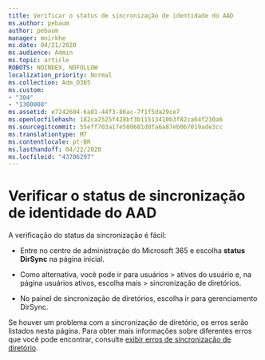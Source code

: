```yaml
---
title: Verificar o status de sincronização de identidade do AAD
ms.author: pebaum
author: pebaum
manager: mnirkhe
ms.date: 04/21/2020
ms.audience: Admin
ms.topic: article
ROBOTS: NOINDEX, NOFOLLOW
localization_priority: Normal
ms.collection: Adm_O365
ms.custom:
- "304"
- "1300008"
ms.assetid: e7242604-6a81-44f3-86ac-7f1f5da29ce7
ms.openlocfilehash: 182ca2525f428bf3b11513410b3f82ca64f230a6
ms.sourcegitcommit: 55eff703a17e500681d8fa6a87eb067019ade3cc
ms.translationtype: MT
ms.contentlocale: pt-BR
ms.lasthandoff: 04/22/2020
ms.locfileid: "43706297"
---
```

# <a name="check-aad-identity-sync-status"></a>Verificar o status de sincronização de identidade do AAD

A verificação do status da sincronização é fácil:
  
- Entre no centro de administração do Microsoft 365 e escolha **status DirSync** na página inicial.

- Como alternativa, você pode ir para usuários \> ativos do usuário e, na página usuários ativos, escolha mais \> sincronização de diretórios.

- No painel de sincronização de diretórios, escolha ir para gerenciamento DirSync.

Se houver um problema com a sincronização de diretório, os erros serão listados nesta página. Para obter mais informações sobre diferentes erros que você pode encontrar, consulte [exibir erros de sincronização de diretório](https://docs.microsoft.com//office365/enterprise/identify-directory-synchronization-errors).
  